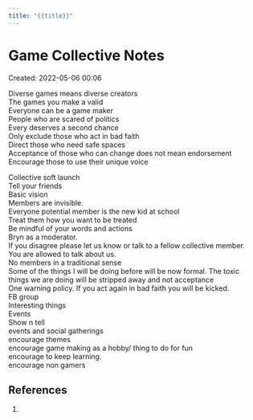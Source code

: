```yaml
---
title: "{{title}}"
---
```

# Game Collective Notes

Created: 2022-05-06 00:06

Diverse games means diverse creators  
The games you make a valid  
Everyone can be a game maker  
People who are scared of politics  
Every deserves a second chance  
Only exclude those who act in bad faith  
Direct those who need safe spaces  
Acceptance of those who can change  does not mean endorsement  
Encourage those to use their unique voice  

Collective soft launch  
Tell your friends  
Basic vision  
Members are invisible.  
Everyone potential member is the new kid at school  
Treat them how you want to be treated  
Be mindful of your words and actions  
Bryn as a moderator.  
If you disagree please let us know or talk to a fellow collective member.  
You are allowed to talk about us.  
No members in a traditional sense  
Some of the things I will be doing before will be now formal. The toxic things we are doing will be stripped away and not acceptance  
One warning policy. If you act again in bad faith you will be kicked.  
FB group  
Interesting things  
Events  
Show n tell  
events and social gatherings  
encourage themes  
encourage game making as a hobby/ thing to do for fun  
encourage to keep learning.  
encourage non gamers  

## References
1. 

